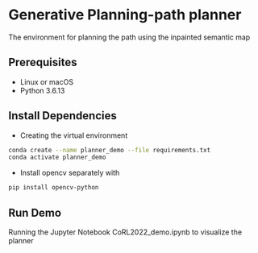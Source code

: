 # Generative Planning-path planner
The environment for planning the path using the inpainted semantic map

## Prerequisites
- Linux or macOS
- Python 3.6.13

## Install Dependencies
- Creating the virtual environment
```bash
conda create --name planner_demo --file requirements.txt
conda activate planner_demo
```

- Install opencv separately with 
```bash
pip install opencv-python
```


## Run Demo
Running the Jupyter Notebook CoRL2022_demo.ipynb to visualize the planner
